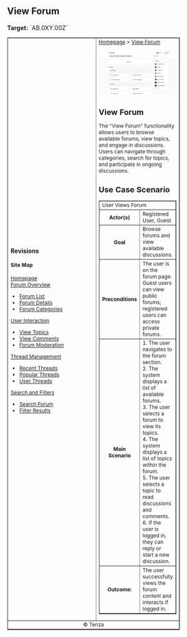 <h2>View Forum</h2>
<p><strong>Target:</strong> `AB.0XY.00Z`</p>

<table border="1" cellpadding="0" cellspacing="0" style="width: 80%; font-size: 12px;">
    <tr style="width: 70%;">
        <td>
            <h3>Revisions</h3>
            <h4 style="list-style-type: none; padding-left: 0;">Site Map</h4>
            <a href="">Homepage</a>
            <br>
            <a href="">Forum Overview</a>
            <ul>
                <li><a href="docs/view-forum/forum-list.md">Forum List</a></li>
                <li><a href="docs/view-forum/forum-details.md">Forum Details</a></li>
                <li><a href="docs/view-forum/forum-categories.md">Forum Categories</a></li>
            </ul>
            <a href="">User Interaction</a>
            <ul>
                <li><a href="docs/view-forum/view-topics.md">View Topics</a></li>
                <li><a href="docs/view-forum/view-comments.md">View Comments</a></li>
                <li><a href="docs/view-forum/forum-moderation.md">Forum Moderation</a></li>
            </ul>
            <a href="">Thread Management</a>
            <ul>
                <li><a href="docs/view-forum/recent-threads.md">Recent Threads</a></li>
                <li><a href="docs/view-forum/popular-threads.md">Popular Threads</a></li>
                <li><a href="docs/view-forum/user-threads.md">User Threads</a></li>
            </ul>
            <a href="">Search and Filters</a>
            <ul>
                <li><a href="docs/view-forum/search-forum.md">Search Forum</a></li>
                <li><a href="docs/view-forum/filter-results.md">Filter Results</a></li>
            </ul>
        </td>
        <td valign="top" style="width: 30%;">
            <a href="https://github.com/Davidty143/purple-eclipse/blob/main/docs/homepage/homepage.md">Homepage</a> &gt;
            <a href="https://github.com/Davidty143/purple-eclipse/tree/main/docs/view-forum">View Forum</a>
            <br><br>
            <img src="/assets/view_forum(user).png" alt="View Forum" width="1000">
            <h2>View Forum</h2>
            <p>The "View Forum" functionality allows users to browse available forums, view topics, and engage in discussions. 
               Users can navigate through categories, search for topics, and participate in ongoing discussions.</p>
            <h2>Use Case Scenario</h2>
            <table border="1">
                <tr>
                    <td colspan="2" align="left">
                      User Views Forum
                    </td>
                </tr>
                <tr>
                    <th>Actor(s)</th>
                    <td>Registered User, Guest</td>
                </tr>
                <tr>
                    <th>Goal</th>
                    <td>Browse forums and view available discussions.</td>
                </tr>  
                <tr>
                    <th>Preconditions</th>
                    <td>
                          The user is on the forum page.<br>
                          Guest users can view public forums; registered users can access private forums.
                    </td>
                </tr>
                <tr>
                    <th>Main Scenario</th>
                    <td>
                        1. The user navigates to the forum section.
                        <br>
                        2. The system displays a list of available forums.
                        <br>
                        3. The user selects a forum to view its topics.
                        <br>
                        4. The system displays a list of topics within the forum.
                        <br>
                        5. The user selects a topic to read discussions and comments.
                        <br>
                        6. If the user is logged in, they can reply or start a new discussion.
                        <br>            
                    </td>
                </tr>
                <tr>
                    <th>Outcome:</th>
                    <td>The user successfully views the forum content and interacts if logged in.</td>
                </tr>
            </table>   
          <tr>
              <td colspan="2" align="center">
                  © Tenza
              </td>
          </tr>
</table>
